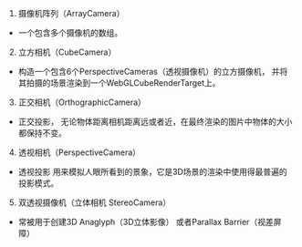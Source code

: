1. 摄像机阵列（ArrayCamera）
  * 一个包含多个摄像机的数组。
2. 立方相机（CubeCamera）
 * 构造一个包含6个PerspectiveCameras（透视摄像机）的立方摄像机， 并将其拍摄的场景渲染到一个WebGLCubeRenderTarget上。
 3. 正交相机（OrthographicCamera）
 *  正交投影， 无论物体距离相机距离远或者近，在最终渲染的图片中物体的大小都保持不变。
 4. 透视相机（PerspectiveCamera）
 *  透视投影 用来模拟人眼所看到的景象，它是3D场景的渲染中使用得最普遍的投影模式。
 5. 双透视摄像机（立体相机 StereoCamera）
 * 常被用于创建3D Anaglyph（3D立体影像） 或者Parallax Barrier（视差屏障）